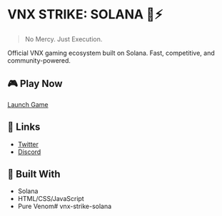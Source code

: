 # VNX STRIKE: SOLANA 🐍⚡

> No Mercy. Just Execution.

Official VNX gaming ecosystem built on Solana. Fast, competitive, and community-powered.

## 🎮 Play Now
[Launch Game](https://preview--vnx-strike-solana.lovable.app/)

## 🔗 Links
- [Twitter](https://twitter.com/vnx_dev)
- [Discord](https://discord.gg/TFyt8RMCW)

## 🚀 Built With
- Solana
- HTML/CSS/JavaScript
- Pure Venom# vnx-strike-solana
